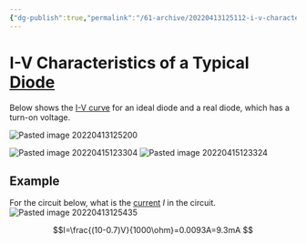 ```yaml
---
{"dg-publish":true,"permalink":"/61-archive/20220413125112-i-v-characteristics-of-a-typical-diode/","dgHomeLink":true,"dgPassFrontmatter":false}
---
```



# I-V Characteristics of a Typical [Diode](20220221170726-diode.md)

Below shows the [I-V curve](20220408122658-i-v-curve.md) for an ideal diode and a real diode, which has a turn-on voltage.

![Pasted image 20220413125200](Pasted-image-20220413125200.png)

![Pasted image 20220415123304](Pasted-image-20220415123304.png)
![Pasted image 20220415123324](Pasted-image-20220415123324.png)

## Example

For the circuit below, what is the [current](20220408104411-current.md) $I$ in the circuit.
![Pasted image 20220413125435](Pasted-image-20220413125435.png)

$$I=\frac{(10-0.7)V}{1000\ohm}=0.0093A=9.3mA $$
